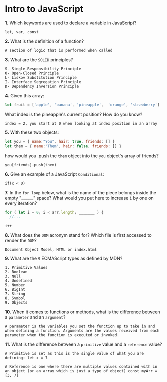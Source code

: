# Intro to JavaScript

**1.** Which keywords are used to declare a variable in JavaScript?
<!-- enter you answer in the space below -->
```
let, var, const
```
**2.** What is the definition of a function?
<!-- enter you answer in the space below -->
```
A section of logic that is performed when called
```
**3.** What are the `SOLID` principles?
<!-- enter you answer in the space below -->
```
S- Single-Responsibility Principle
O- Open-Closed Principle
L- Liskov Substitution Principle
I- Interface Segregation Principle
D- Dependency Inversion Principle
```
**4.** Given this array: 
```js
let fruit = ['apple', 'banana', 'pineapple',  'orange', 'strawberry']
``` 
What index is the pineapple's current position? How do you know?
<!-- enter you answer in the space below -->
```
index = 2, you start at 0 when looking at index position in an array
```
**5.** With these two objects: 
```js
let you = { name:"You", hair: true, friends: [] }
let them = { name:"Them", hair: false, friends: [] }
```
how would you .push the `them` object into the `you` object's array of friends?
<!-- enter you answer in the space below -->
```
you[friends].push(them)
```

**6.** Give an example of a JavaScript `Conditional`:
<!-- enter you answer in the space below -->
```
if(x < 0)
```
**7.** In the `for loop` below, what is the name of the piece belongs inside the empty "______" space? What would you put here to increase `i` by one on every iteration?
```js
for ( let i = 0; i < arr.length; _______ ) {
  //...
```
<!-- enter you answer in the space below -->
```
i++
```
**8.** What does the `DOM` acronym stand for? Which file is first accessed to render the `DOM`?
<!-- enter you answer in the space below -->
```
Document Object Model, HTML or index.html
```

**9.** What are the `9` ECMAScript types as defined by MDN?
<!-- enter you answer in the space below -->
```
1. Primitive Values
2. Boolean
3. Null
4. Undefined
5. Number
6. BigInt
7. String
8. Symbol
9. Objects
```
**10.** When it comes to functions or methods, what is the difference between a `parameter` and an `argument`?
<!-- enter you answer in the space below -->
```
A parameter is the variables you set the function up to take in and when defining a function. Arguments are the values received from each parameter when the function is executed or invoked.
```
**11.** What is the difference between a `primitive` value and a `reference` value?
<!-- enter you answer in the space below -->
```
A Primitive is set as this is the single value of what you are defining: let x = 7

A Reference is one where there are multiple values contained with in an object (or an array which is just a type of object) const myArr = [3, 7]
```